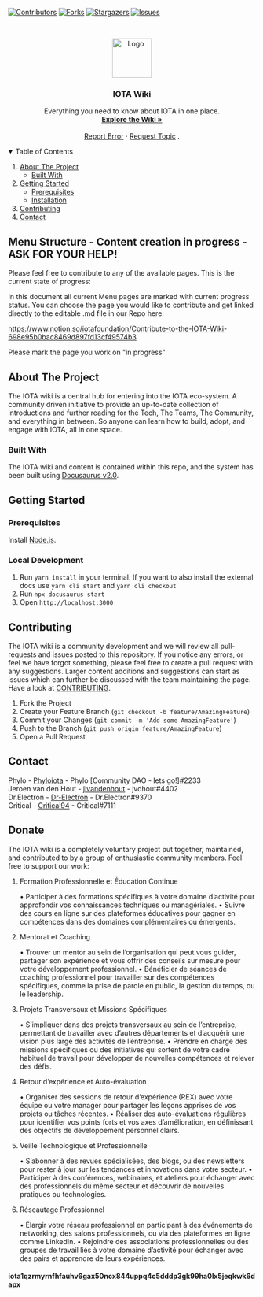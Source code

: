 <!--
*** This README is usinge the Best-README-Template (https://github.com/othneildrew/Best-README-Template).
-->

[![Contributors][contributors-shield]][contributors-url]
[![Forks][forks-shield]][forks-url]
[![Stargazers][stars-shield]][stars-url]
[![Issues][issues-shield]][issues-url]

<!-- PROJECT LOGO -->
<br />
<p align="center">
  <a href="https://wiki.iota.org">
    <img src="static/img/logo.svg" alt="Logo" width="80" height="80" fill="#ffffff">
  </a>

  <h3 align="center">IOTA Wiki</h3>

  <p align="center">
    Everything you need to know about IOTA in one place.
    <br />
    <a href="https://wiki.iota.org"><strong>Explore the Wiki »</strong></a>
    <br />
    <br />
    <a href="https://github.com/iota-community/iota-wiki/issues">Report Error</a>
    ·
    <a href="https://github.com/iota-community/iota-wiki/issues">Request Topic</a>
    .
  </p>
</p>

<!-- TABLE OF CONTENTS -->
<details open="open">
  <summary>Table of Contents</summary>
  <ol>
    <li>
      <a href="#about-the-project">About The Project</a>
      <ul>
        <li><a href="#built-with">Built With</a></li>
      </ul>
    </li>
    <li>
      <a href="#getting-started">Getting Started</a>
      <ul>
        <li><a href="#prerequisites">Prerequisites</a></li>
        <li><a href="#installation">Installation</a></li>
      </ul>
    </li>
    <li><a href="#contributing">Contributing</a></li>
    <li><a href="#contact">Contact</a></li>
  </ol>
</details>

<!-- MENU STRUCTURE - CONTENT CREATION IN PROGRESS -->

## Menu Structure - Content creation in progress - ASK FOR YOUR HELP!

Please feel free to contribute to any of the available pages. This is the current state of progress:

In this document all current Menu pages are marked with current progress status. You can choose the page you would like to contribute and get linked directly to the editable .md file in our Repo here:

https://www.notion.so/iotafoundation/Contribute-to-the-IOTA-Wiki-698e95b0bac8469d897fd13cf49574b3

Please mark the page you work on "in progress"

<!-- ABOUT THE PROJECT -->

## About The Project

The IOTA wiki is a central hub for entering into the IOTA eco-system. A community driven initiative to provide an up-to-date collection of introductions and further reading for the Tech, The Teams, The Community, and everything in between. So anyone can learn how to build, adopt, and engage with IOTA, all in one space.

### Built With

The IOTA wiki and content is contained within this repo, and the system has been built using [Docusaurus v2.0](https://docusaurus.io/).

<!-- GETTING STARTED -->

## Getting Started

### Prerequisites

Install [Node.js](https://nodejs.org/en/download/).

### Local Development

1. Run `yarn install` in your terminal. If you want to also install the external docs use `yarn cli start` and `yarn cli checkout`
2. Run `npx docusaurus start`
3. Open `http://localhost:3000`

<!-- CONTRIBUTING -->

## Contributing

The IOTA wiki is a community development and we will review all pull-requests and issues posted to this repository. If you notice any errors, or feel we have forgot something, please feel free to create a pull request with any suggestions. Larger content additions and suggestions can start as issues which can further be discussed with the team maintaining the page.  
Have a look at [CONTRIBUTING](.github/CONTRIBUTING.md).

1. Fork the Project
2. Create your Feature Branch (`git checkout -b feature/AmazingFeature`)
3. Commit your Changes (`git commit -m 'Add some AmazingFeature'`)
4. Push to the Branch (`git push origin feature/AmazingFeature`)
5. Open a Pull Request

<!-- CONTACT -->

## Contact

Phylo - [Phyloiota](https://github.com/Phyloiota) - Phylo [Community DAO - lets go!]#2233  
Jeroen van den Hout - [jlvandenhout](https://github.com/jlvandenhout) - jvdhout#4402  
Dr.Electron - [Dr-Electron](https://github.com/Dr-Electron) - Dr.Electron#9370  
Critical - [Critical94](https://github.com/Critical94) - Critical#7111

## Donate

The IOTA wiki is a completely voluntary project put together, maintained, and contributed to by a group of enthusiastic community members.
Feel free to support our work:

1. Formation Professionnelle et Éducation Continue

	•	Participer à des formations spécifiques à votre domaine d’activité pour approfondir vos connaissances techniques ou managériales.
	•	Suivre des cours en ligne sur des plateformes éducatives pour gagner en compétences dans des domaines complémentaires ou émergents.

2. Mentorat et Coaching

	•	Trouver un mentor au sein de l’organisation qui peut vous guider, partager son expérience et vous offrir des conseils sur mesure pour votre développement professionnel.
	•	Bénéficier de séances de coaching professionnel pour travailler sur des compétences spécifiques, comme la prise de parole en public, la gestion du temps, ou le leadership.

3. Projets Transversaux et Missions Spécifiques

	•	S’impliquer dans des projets transversaux au sein de l’entreprise, permettant de travailler avec d’autres départements et d’acquérir une vision plus large des activités de l’entreprise.
	•	Prendre en charge des missions spécifiques ou des initiatives qui sortent de votre cadre habituel de travail pour développer de nouvelles compétences et relever des défis.

4. Retour d’expérience et Auto-évaluation

	•	Organiser des sessions de retour d’expérience (REX) avec votre équipe ou votre manager pour partager les leçons apprises de vos projets ou tâches récentes.
	•	Réaliser des auto-évaluations régulières pour identifier vos points forts et vos axes d’amélioration, en définissant des objectifs de développement personnel clairs.

5. Veille Technologique et Professionnelle

	•	S’abonner à des revues spécialisées, des blogs, ou des newsletters pour rester à jour sur les tendances et innovations dans votre secteur.
	•	Participer à des conférences, webinaires, et ateliers pour échanger avec des professionnels du même secteur et découvrir de nouvelles pratiques ou technologies.

6. Réseautage Professionnel

	•	Élargir votre réseau professionnel en participant à des événements de networking, des salons professionnels, ou via des plateformes en ligne comme LinkedIn.
	•	Rejoindre des associations professionnelles ou des groupes de travail liés à votre domaine d’activité pour échanger avec des pairs et apprendre de leurs expériences.


#### iota1qzrmyrnfhfauhv6gax50ncx844uppq4c5dddp3gk99ha0lx5jeqkwk6dapx

<!-- MARKDOWN LINKS & IMAGES -->
<!-- https://www.markdownguide.org/basic-syntax/#reference-style-links -->

[contributors-shield]: https://img.shields.io/github/contributors/iota-community/iota-wiki.svg?style=for-the-badge
[contributors-url]: https://github.com/iota-community/iota-wiki/graphs/contributors
[forks-shield]: https://img.shields.io/github/forks/iota-community/iota-wiki.svg?style=for-the-badge
[forks-url]: https://github.com/iota-community/iota-wiki/network/members
[stars-shield]: https://img.shields.io/github/stars/iota-community/iota-wiki.svg?style=for-the-badge
[stars-url]: https://github.com/iota-community/iota-wiki/stargazers
[issues-shield]: https://img.shields.io/github/issues/iota-community/iota-wiki.svg?style=for-the-badge
[issues-url]: https://github.com/iota-community/iota-wiki/issues
